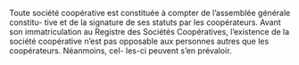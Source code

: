 Toute société coopérative est constituée à compter de l’assemblée générale constitu- tive et de la signature de ses statuts par les coopérateurs.
Avant son immatriculation au Registre des Sociétés Coopératives, l’existence de la société coopérative n’est pas opposable aux personnes autres que les coopérateurs. Néanmoins, cel- les-ci peuvent s’en prévaloir.